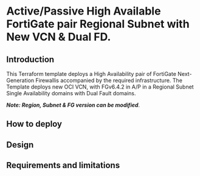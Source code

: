 # Active/Passive High Available FortiGate pair Regional Subnet with New VCN & Dual FD. 

## Introduction

This Terraform template deploys a High Availability pair of FortiGate Next-Generation Firewallis accompanied by the required infrastructure.
The Template deploys new OCI VCN, with FGv6.4.2 in A/P in a Regional Subnet Single Availability domains with Dual Fault domains.

**_Note: Region, Subnet & FG version can be modified_**.


## How to deploy



## Design



## Requirements and limitations
